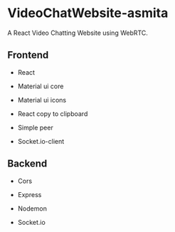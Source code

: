 # VideoChatWebsite-asmita
A React Video Chatting Website using WebRTC.

## Frontend

* React

* Material ui core

* Material ui icons

* React copy to clipboard

* Simple peer

* Socket.io-client

## Backend

* Cors

* Express

* Nodemon

* Socket.io


